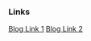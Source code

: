 ### Links


[Blog Link 1](http://student.computing.dcu.ie/~bivolm2/cubik/blog)
[Blog Link 2](https://ie.dyndns.biz/blog)

